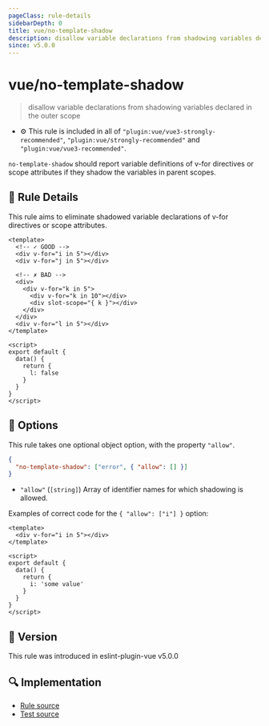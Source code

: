 ```yaml
---
pageClass: rule-details
sidebarDepth: 0
title: vue/no-template-shadow
description: disallow variable declarations from shadowing variables declared in the outer scope
since: v5.0.0
---
```


# vue/no-template-shadow

> disallow variable declarations from shadowing variables declared in the outer scope

- :gear: This rule is included in all of `"plugin:vue/vue3-strongly-recommended"`, `"plugin:vue/strongly-recommended"` and `"plugin:vue/vue3-recommended"`.

`no-template-shadow` should report variable definitions of v-for directives or scope attributes if they shadow the variables in parent scopes.

## :book: Rule Details

This rule aims to eliminate shadowed variable declarations of v-for directives or scope attributes.

<eslint-code-block :rules="{'vue/no-template-shadow': ['error']}">

```vue
<template>
  <!-- ✓ GOOD -->
  <div v-for="i in 5"></div>
  <div v-for="j in 5"></div>

  <!-- ✗ BAD -->
  <div>
    <div v-for="k in 5">
      <div v-for="k in 10"></div>
      <div slot-scope="{ k }"></div>
    </div>
  </div>
  <div v-for="l in 5"></div>
</template>

<script>
export default {
  data() {
    return {
      l: false
    }
  }
}
</script>
```

</eslint-code-block>

## :wrench: Options

This rule takes one optional object option, with the property `"allow"`.

```json
{
  "no-template-shadow": ["error", { "allow": [] }]
}
```

- `"allow"` (`[string]`) Array of identifier names for which shadowing is allowed.

Examples of correct code for the `{ "allow": ["i"] }` option:

<eslint-code-block :rules="{'vue/no-template-shadow': ['error', { allow: ['i'] }]}">

```vue
<template>
  <div v-for="i in 5"></div>
</template>

<script>
export default {
  data() {
    return {
      i: 'some value'
    }
  }
}
</script>
```

</eslint-code-block>

## :rocket: Version

This rule was introduced in eslint-plugin-vue v5.0.0

## :mag: Implementation

- [Rule source](https://github.com/vuejs/eslint-plugin-vue/blob/master/lib/rules/no-template-shadow.js)
- [Test source](https://github.com/vuejs/eslint-plugin-vue/blob/master/tests/lib/rules/no-template-shadow.js)
